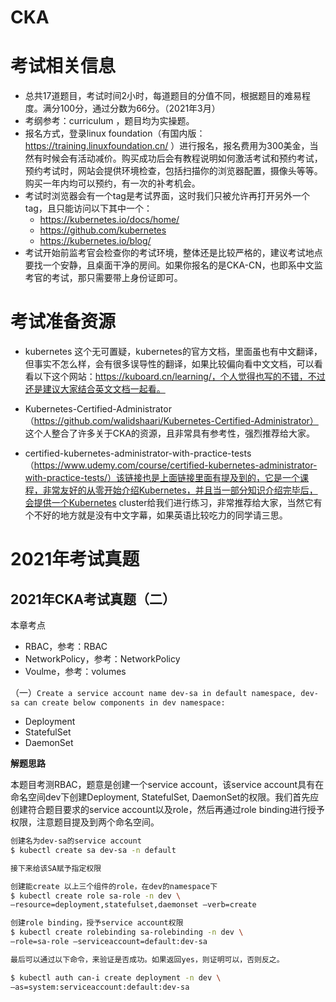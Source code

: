 

# CKA

# 考试相关信息

- 总共17道题目，考试时间2小时，每道题目的分值不同，根据题目的难易程度。满分100分，通过分数为66分。（2021年3月）
- 考纲参考：curriculum ，题目均为实操题。
- 报名方式，登录linux foundation（有国内版：https://training.linuxfoundation.cn/ ）进行报名，报名费用为300美金，当然有时候会有活动减价。购买成功后会有教程说明如何激活考试和预约考试，预约考试时，网站会提供环境检查，包括扫描你的浏览器配置，摄像头等等。购买一年内均可以预约，有一次的补考机会。
- 考试时浏览器会有一个tag是考试界面，这时我们只被允许再打开另外一个tag，且只能访问以下其中一个：
  - https://kubernetes.io/docs/home/
  - https://github.com/kubernetes
  - https://kubernetes.io/blog/
- 考试开始前监考官会检查你的考试环境，整体还是比较严格的，建议考试地点要找一个安静，且桌面干净的房间。如果你报名的是CKA-CN，也即系中文监考官的考试，那只需要带上身份证即可。



# 考试准备资源

- kubernetes 这个无可置疑，kubernetes的官方文档，里面虽也有中文翻译，但事实不怎么样，会有很多误导性的翻译，如果比较偏向看中文文档，可以看看以下这个网站：https://kuboard.cn/learning/，个人觉得也写的不错，不过还是建议大家结合英文文档一起看。

- Kubernetes-Certified-Administrator（https://github.com/walidshaari/Kubernetes-Certified-Administrator） 这个人整合了许多关于CKA的资源，且非常具有参考性，强烈推荐给大家。
- certified-kubernetes-administrator-with-practice-tests （https://www.udemy.com/course/certified-kubernetes-administrator-with-practice-tests/）该链接也是上面链接里面有提及到的，它是一个课程，非常友好的从零开始介绍Kubernetes，并且当一部分知识介绍完毕后，会提供一个Kubernetes cluster给我们进行练习，非常推荐给大家，当然它有个不好的地方就是没有中文字幕，如果英语比较吃力的同学请三思。
  











# 2021年考试真题

## 2021年CKA考试真题（二）

本章考点

- RBAC，参考：RBAC
- NetworkPolicy，参考：NetworkPolicy
- Voulme，参考：volumes



（一）`Create a service account name dev-sa in default namespace, dev-sa can create below components in dev namespace:`

- Deployment
- StatefulSet
- DaemonSet



**解题思路**

本题目考测RBAC，题意是创建一个service account，该service account具有在命名空间dev下创建Deployment, StatefulSet, DaemonSet的权限。我们首先应创建符合题目要求的service account以及role，然后再通过role binding进行授予权限，注意题目提及到两个命名空间。

```bash
创建名为dev-sa的service account
$ kubectl create sa dev-sa -n default

接下来给该SA赋予指定权限

创建能create 以上三个组件的role，在dev的namespace下
$ kubectl create role sa-role -n dev \
—resource=deployment,statefulset,daemonset —verb=create

创建role binding，授予service account权限
$ kubectl create rolebinding sa-rolebinding -n dev \
—role=sa-role —serviceaccount=default:dev-sa

最后可以通过以下命令，来验证是否成功。如果返回yes，则证明可以，否则反之。

$ kubectl auth can-i create deployment -n dev \
—as=system:serviceaccount:default:dev-sa

```









